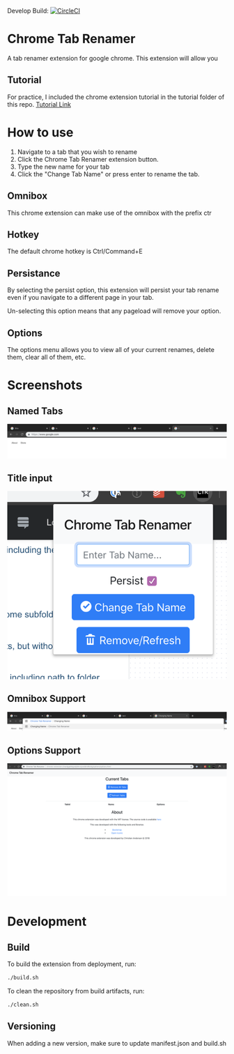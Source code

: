 Develop Build: [![CircleCI](https://circleci.com/gh/wcchristian/chrome-tab-renamer/tree/develop.svg?style=svg)](https://circleci.com/gh/wcchristian/chrome-tab-renamer/tree/develop)
# Chrome Tab Renamer
A tab renamer extension for google chrome. This extension will allow you 

## Tutorial
For practice, I included the chrome extension tutorial in the tutorial folder of this repo.
[Tutorial Link](https://developer.chrome.com/extensions/getstarted)

# How to use
1. Navigate to a tab that you wish to rename
1. Click the Chrome Tab Renamer extension button.
1. Type the new name for your tab
1. Click the "Change Tab Name" or press enter to rename the tab.

## Omnibox
This chrome extension can make use of the omnibox with the prefix ctr

## Hotkey
The default chrome hotkey is Ctrl/Command+E

## Persistance
By selecting the persist option, this extension will persist your tab rename even if you navigate to a different page in your tab.

Un-selecting this option means that any pageload will remove your option.

## Options
The options menu allows you to view all of your current renames, delete them, clear all of them, etc.

# Screenshots
## Named Tabs

![Image of Tabs](screenshots/tabs.png)

## Title input

![Image of Input](screenshots/enter.png)

## Omnibox Support

![Image of Omnibox](screenshots/omnibox.png)

## Options Support
![Image of Options](screenshots/options.png)

# Development
## Build
To build the extension from deployment, run:
```sh
./build.sh
```

To clean the repository from build artifacts, run:
```sh
./clean.sh
```

## Versioning
When adding a new version, make sure to update manifest.json and build.sh